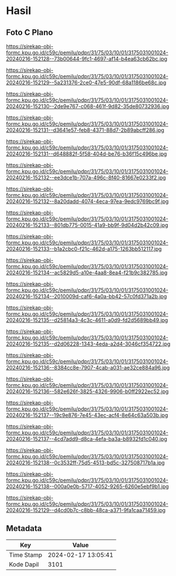 # Hasil

## Foto C Plano

https://sirekap-obj-formc.kpu.go.id/c59c/pemilu/pdpr/31/75/03/10/01/3175031001024-20240216-152128--73b00644-9fc1-4697-af14-b4ea63cb62bc.jpg

https://sirekap-obj-formc.kpu.go.id/c59c/pemilu/pdpr/31/75/03/10/01/3175031001024-20240216-152129--5a231376-2ce0-47e5-90df-68a1186be68c.jpg

https://sirekap-obj-formc.kpu.go.id/c59c/pemilu/pdpr/31/75/03/10/01/3175031001024-20240216-152130--2de9e767-c068-461f-9d82-35de80732936.jpg

https://sirekap-obj-formc.kpu.go.id/c59c/pemilu/pdpr/31/75/03/10/01/3175031001024-20240216-152131--d3641e57-feb8-4371-88d7-2b89abcff286.jpg

https://sirekap-obj-formc.kpu.go.id/c59c/pemilu/pdpr/31/75/03/10/01/3175031001024-20240216-152131--d648882f-5f58-404d-be76-b36f15c496be.jpg

https://sirekap-obj-formc.kpu.go.id/c59c/pemilu/pdpr/31/75/03/10/01/3175031001024-20240216-152132--ee3dce1b-707a-496c-8f40-81667e0233f2.jpg

https://sirekap-obj-formc.kpu.go.id/c59c/pemilu/pdpr/31/75/03/10/01/3175031001024-20240216-152132--8a20dadd-4074-4eca-97ea-9edc9769bc9f.jpg

https://sirekap-obj-formc.kpu.go.id/c59c/pemilu/pdpr/31/75/03/10/01/3175031001024-20240216-152133--801db775-0015-41a9-bb9f-9d04d2b42c09.jpg

https://sirekap-obj-formc.kpu.go.id/c59c/pemilu/pdpr/31/75/03/10/01/3175031001024-20240216-152133--b1a2cbc0-f21c-462d-a175-1263bb512117.jpg

https://sirekap-obj-formc.kpu.go.id/c59c/pemilu/pdpr/31/75/03/10/01/3175031001024-20240216-152134--ac5829d5-a10e-4aa8-8ea4-f21b9c382785.jpg

https://sirekap-obj-formc.kpu.go.id/c59c/pemilu/pdpr/31/75/03/10/01/3175031001024-20240216-152134--2010009d-caf6-4a0a-bb42-57c0fd371a2b.jpg

https://sirekap-obj-formc.kpu.go.id/c59c/pemilu/pdpr/31/75/03/10/01/3175031001024-20240216-152135--d25814a3-4c3c-4611-a0d9-fd2d5689bb49.jpg

https://sirekap-obj-formc.kpu.go.id/c59c/pemilu/pdpr/31/75/03/10/01/3175031001024-20240216-152135--d2d06228-1343-4eda-a2d4-3046cf354722.jpg

https://sirekap-obj-formc.kpu.go.id/c59c/pemilu/pdpr/31/75/03/10/01/3175031001024-20240216-152136--8384cc8e-7907-4cab-a031-ae32ce884a96.jpg

https://sirekap-obj-formc.kpu.go.id/c59c/pemilu/pdpr/31/75/03/10/01/3175031001024-20240216-152136--582e626f-3825-4326-9906-b0ff2922ec52.jpg

https://sirekap-obj-formc.kpu.go.id/c59c/pemilu/pdpr/31/75/03/10/01/3175031001024-20240216-152137--19c9e876-7e45-43ec-acf4-8e64c63a503b.jpg

https://sirekap-obj-formc.kpu.go.id/c59c/pemilu/pdpr/31/75/03/10/01/3175031001024-20240216-152137--4cd7add9-d8ca-4efa-ba3a-b8932fd1c040.jpg

https://sirekap-obj-formc.kpu.go.id/c59c/pemilu/pdpr/31/75/03/10/01/3175031001024-20240216-152138--0c3532ff-75d5-4513-bd5c-327508717b1a.jpg

https://sirekap-obj-formc.kpu.go.id/c59c/pemilu/pdpr/31/75/03/10/01/3175031001024-20240216-152138--000a0e0b-5717-4052-9265-6260e5ebf9b1.jpg

https://sirekap-obj-formc.kpu.go.id/c59c/pemilu/pdpr/31/75/03/10/01/3175031001024-20240216-152129--d4cd0b7c-c8bb-48ca-a371-9fa1caa71459.jpg


## Metadata

| Key        | Value               |
| ---------- | ------------------- |
| Time Stamp | 2024-02-17 13:05:41 |
| Kode Dapil | 3101                |



